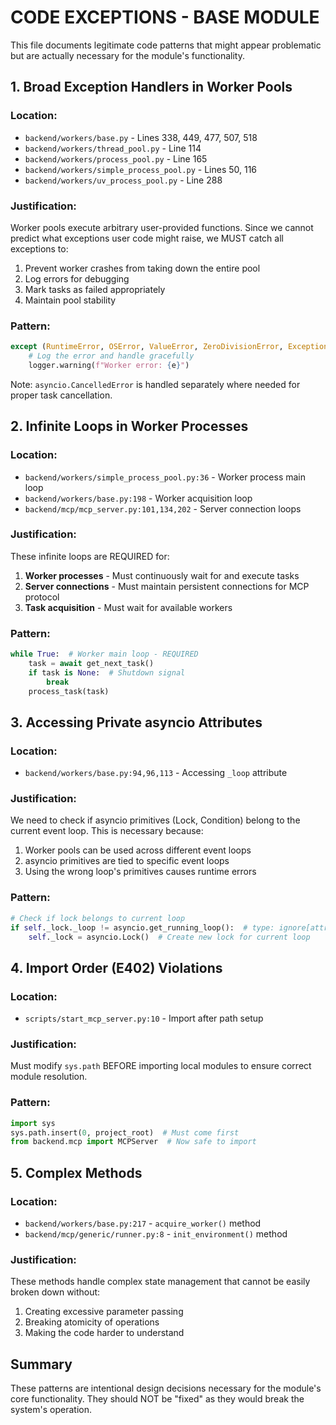 # CODE EXCEPTIONS - BASE MODULE

This file documents legitimate code patterns that might appear problematic but are actually necessary for the module's functionality.

## 1. Broad Exception Handlers in Worker Pools

### Location:
- `backend/workers/base.py` - Lines 338, 449, 477, 507, 518
- `backend/workers/thread_pool.py` - Line 114
- `backend/workers/process_pool.py` - Line 165
- `backend/workers/simple_process_pool.py` - Lines 50, 116
- `backend/workers/uv_process_pool.py` - Line 288

### Justification:
Worker pools execute arbitrary user-provided functions. Since we cannot predict what exceptions user code might raise, we MUST catch all exceptions to:
1. Prevent worker crashes from taking down the entire pool
2. Log errors for debugging
3. Mark tasks as failed appropriately
4. Maintain pool stability

### Pattern:
```python
except (RuntimeError, OSError, ValueError, ZeroDivisionError, Exception) as e:
    # Log the error and handle gracefully
    logger.warning(f"Worker error: {e}")
```
Note: `asyncio.CancelledError` is handled separately where needed for proper task cancellation.

## 2. Infinite Loops in Worker Processes

### Location:
- `backend/workers/simple_process_pool.py:36` - Worker process main loop
- `backend/workers/base.py:198` - Worker acquisition loop
- `backend/mcp/mcp_server.py:101,134,202` - Server connection loops

### Justification:
These infinite loops are REQUIRED for:
1. **Worker processes** - Must continuously wait for and execute tasks
2. **Server connections** - Must maintain persistent connections for MCP protocol
3. **Task acquisition** - Must wait for available workers

### Pattern:
```python
while True:  # Worker main loop - REQUIRED
    task = await get_next_task()
    if task is None:  # Shutdown signal
        break
    process_task(task)
```

## 3. Accessing Private asyncio Attributes

### Location:
- `backend/workers/base.py:94,96,113` - Accessing `_loop` attribute

### Justification:
We need to check if asyncio primitives (Lock, Condition) belong to the current event loop. This is necessary because:
1. Worker pools can be used across different event loops
2. asyncio primitives are tied to specific event loops
3. Using the wrong loop's primitives causes runtime errors

### Pattern:
```python
# Check if lock belongs to current loop
if self._lock._loop != asyncio.get_running_loop():  # type: ignore[attr-defined]
    self._lock = asyncio.Lock()  # Create new lock for current loop
```

## 4. Import Order (E402) Violations

### Location:
- `scripts/start_mcp_server.py:10` - Import after path setup

### Justification:
Must modify `sys.path` BEFORE importing local modules to ensure correct module resolution.

### Pattern:
```python
import sys
sys.path.insert(0, project_root)  # Must come first
from backend.mcp import MCPServer  # Now safe to import
```

## 5. Complex Methods

### Location:
- `backend/workers/base.py:217` - `acquire_worker()` method
- `backend/mcp/generic/runner.py:8` - `init_environment()` method

### Justification:
These methods handle complex state management that cannot be easily broken down without:
1. Creating excessive parameter passing
2. Breaking atomicity of operations
3. Making the code harder to understand

## Summary

These patterns are intentional design decisions necessary for the module's core functionality. They should NOT be "fixed" as they would break the system's operation.
